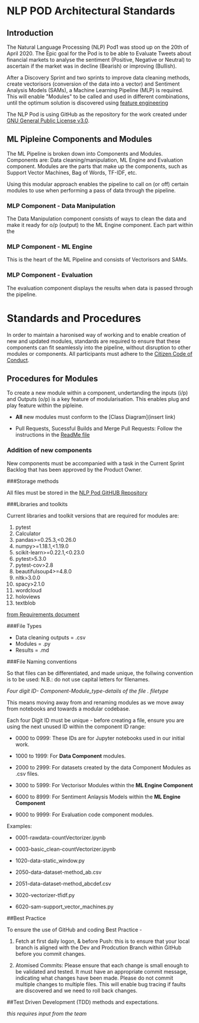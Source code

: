 
# __NLP POD Architectural Standards__

## __Introduction__

The Natural Language Processing (NLP) Pod1 was stood up on the 20th of April 2020. 
The Epic goal for the Pod is to be able to Evaluate Tweets about financial markets to analyse the sentiment (Positive, Negative or Neutral) to ascertain if the market was in decline (Bearish)
or improving (Bullish).

After a Discovery Sprint and two sprints to improve data cleaning methods, create vectorisors (conversion of the data into a vector) and Sentiment Analysis Models (SAMs),
a Machine Learning Pipeline (MLP) is required.
This will enable "Modules" to be called and used in different combinations, until the optimum solution is discovered using [feature engineering](https://en.wikipedia.org/wiki/Feature_engineering)

The NLP Pod is using GitHub as the repository for the work created under [GNU General Public License v3.0](https://github.com/SoniaLei/nlp-web-scrapping/blob/development/LICENSE.md).

## __ML Pipleine Components and Modules__

The ML Pipeline is broken down into Components and Modules. Components are: Data cleaning/manipulation, ML Engine and Evaluation component. 
Modules are the parts that make up the components, such as Support Vector Machines, Bag of Words, TF-IDF, etc.

Using this modular approach enables the pipeline to call on (or off) certain modules to use when performing a pass of data through the pipeline.

### __MLP Component - Data Manipulation__

The Data Manipulation component consists of ways to clean the data and make it ready for o/p (output) to the ML Engine component.
Each part within the 

### __MLP Component - ML Engine__

This is the heart of the ML Pipeline and consists of Vectorisors and SAMs. 

### __MLP Component - Evaluation__

The evaluation component displays the results when data is passed through the pipeline. 

# __Standards and Procedures__

In order to maintain a haronised way of working and to enable creation of new and updated modules, standards are required to ensure that these components can fit seamlessly into the pipeline,
without disruption to other modules or components. All participants must adhere to the [Citizen Code of Conduct](https://github.com/SoniaLei/nlp-web-scrapping/blob/development/CODE_OF_CONDUCT.md).


## __Procedures for Modules__

To create a new module within a component, undertanding the inputs (i/p) and Outputs (o/p) is a key feature of modularisation. This enables plug and play feature within the pipleine.

- **All** new modules must conform to the [Class Diagram](insert link)

- Pull Requests, Sucessful Builds and Merge Pull Requests: Follow the instructions in the [ReadMe  file](https://github.com/SoniaLei/nlp-web-scrapping/blob/development/README.md)


### Addition of new components

New components must be accompanied with a task in the Current Sprint Backlog that has been approved by the Product Owner.

###Storage methods 

All files must be stored in  the [NLP Pod GitHUB Repository](https://github.com/SoniaLei/nlp-web-scrapping)

###Libraries and toolkits

Current libraries and toolkit versions that are required for modules are:

1. pytest
2. Calculator
3. pandas>=0.25.3,<0.26.0
4. numpy>=1.18.1,<1.19.0
5. scikit-learn>=0.22.1,<0.23.0
6. pytest>5.3.0
7. pytest-cov>2.8
8. beautifulsoup4>=4.8.0
9. nltk>3.0.0
10. spacy>2.1.0
11. wordcloud
12. holoviews
13. textblob

[from Requirements document](https://github.com/SoniaLei/nlp-web-scrapping/blob/development/requirements.txt)


###File Types

- Data cleaning outputs = .csv 
- Modules =  .py 
- Results = .md

###File Naming conventions  

So that files can be differentiated, and made unique, the follwing convention is to be used:
N.B.: do not use capital letters for filenames. 

*Four digit ID- Component-Module_type-details of the file . filetype*

This means moving away from and renaming modules as we move away from notebooks and towards a modular codebase.

Each four Digit ID must be unique - before creating a file, ensure you are using the next unused ID within the component ID range:

- 0000 to 0999:  These IDs are for Jupyter notebooks used in our initial work.

- 1000 to 1999: For **Data Component** modules.

- 2000 to 2999: For datasets created by the data Component Modules as .csv files.

- 3000 to 5999: For Vectorisor Modules within the **ML Engine Component**

- 6000 to 8999: For Sentiment Anlaysis Models within the **ML Engine Component**

- 9000 to 9999: For Evaluation code component modules.

Examples:

- 0001-rawdata-countVectorizer.ipynb

- 0003-basic_clean-countVectorizer.ipynb

- 1020-data-static_window.py

- 2050-data-dataset-method_ab.csv

- 2051-data-dataset-method_abcdef.csv

- 3020-vectorizer-tfidf.py

- 6020-sam-support_vector_machines.py

##Best Practice

To ensure the use of GitHub and coding Best Practice - 

1. Fetch at first daily logon, & before Push: this is to ensure that your local branch is aligned with the Dev and Prodcution Branch within GitHub before you commit changes.

2. Atomised Commits: Please ensure that each change is small enough to be validated and tested. It must have an appropriate commit message, indicating what changes have been made.
Please do not commit multiple changes to multiple files. This will enable bug tracing if faults are discovered and we need to roll back changes.

##Test Driven Development (TDD) methods and expectations.

*this requires input from the team*





